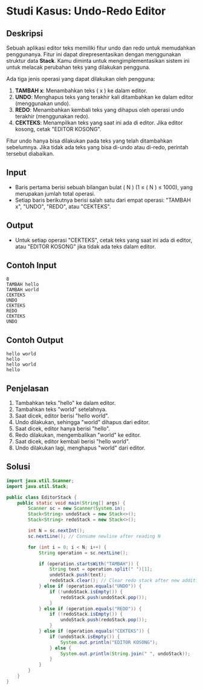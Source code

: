 # Studi Kasus: Undo-Redo Editor

## Deskripsi
Sebuah aplikasi editor teks memiliki fitur undo dan redo untuk memudahkan penggunanya. Fitur ini dapat direpresentasikan dengan menggunakan struktur data **Stack**. Kamu diminta untuk mengimplementasikan sistem ini untuk melacak perubahan teks yang dilakukan pengguna.

Ada tiga jenis operasi yang dapat dilakukan oleh pengguna:

1. **TAMBAH x**: Menambahkan teks \( x \) ke dalam editor.
2. **UNDO**: Menghapus teks yang terakhir kali ditambahkan ke dalam editor (menggunakan undo).
3. **REDO**: Menambahkan kembali teks yang dihapus oleh operasi undo terakhir (menggunakan redo).
4. **CEKTEKS**: Menampilkan teks yang saat ini ada di editor. Jika editor kosong, cetak "EDITOR KOSONG".

Fitur undo hanya bisa dilakukan pada teks yang telah ditambahkan sebelumnya. Jika tidak ada teks yang bisa di-undo atau di-redo, perintah tersebut diabaikan.

## Input
- Baris pertama berisi sebuah bilangan bulat \( N \) (1 ≤ \( N \) ≤ 1000), yang merupakan jumlah total operasi.
- Setiap baris berikutnya berisi salah satu dari empat operasi: "TAMBAH x", "UNDO", "REDO", atau "CEKTEKS".

## Output
- Untuk setiap operasi "CEKTEKS", cetak teks yang saat ini ada di editor, atau "EDITOR KOSONG" jika tidak ada teks dalam editor.

## Contoh Input
```
8
TAMBAH hello
TAMBAH world
CEKTEKS
UNDO
CEKTEKS
REDO
CEKTEKS
UNDO
```

## Contoh Output
```
hello world
hello
hello world
hello
```

## Penjelasan
1. Tambahkan teks "hello" ke dalam editor.
2. Tambahkan teks "world" setelahnya.
3. Saat dicek, editor berisi "hello world".
4. Undo dilakukan, sehingga "world" dihapus dari editor.
5. Saat dicek, editor hanya berisi "hello".
6. Redo dilakukan, mengembalikan "world" ke editor.
7. Saat dicek, editor kembali berisi "hello world".
8. Undo dilakukan lagi, menghapus "world" dari editor.

## Solusi
```java
import java.util.Scanner;
import java.util.Stack;

public class EditorStack {
    public static void main(String[] args) {
        Scanner sc = new Scanner(System.in);
        Stack<String> undoStack = new Stack<>();
        Stack<String> redoStack = new Stack<>();

        int N = sc.nextInt();
        sc.nextLine(); // Consume newline after reading N

        for (int i = 0; i < N; i++) {
            String operation = sc.nextLine();

            if (operation.startsWith("TAMBAH")) {
                String text = operation.split(" ")[1];
                undoStack.push(text);
                redoStack.clear(); // Clear redo stack after new addition
            } else if (operation.equals("UNDO")) {
                if (!undoStack.isEmpty()) {
                    redoStack.push(undoStack.pop());
                }
            } else if (operation.equals("REDO")) {
                if (!redoStack.isEmpty()) {
                    undoStack.push(redoStack.pop());
                }
            } else if (operation.equals("CEKTEKS")) {
                if (undoStack.isEmpty()) {
                    System.out.println("EDITOR KOSONG");
                } else {
                    System.out.println(String.join(" ", undoStack));
                }
            }
        }
    }
}
```
